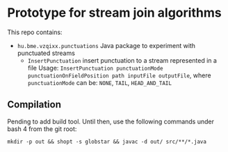 # Prototype for stream join algorithms

This repo contains:
 - `hu.bme.vzqixx.punctuations` Java package to experiment with punctuated streams
    - `InsertPunctuation` insert punctuation to a stream represented in a file
      Usage: `InsertPunctuation punctuationMode punctuationOnFieldPosition path inputFile outputFile`, where `punctuationMode` can be: `NONE`, `TAIL`, `HEAD_AND_TAIL`

## Compilation

Pending to add build tool. Until then, use the following commands under bash 4 from the git root:

```shell
mkdir -p out && shopt -s globstar && javac -d out/ src/**/*.java

```
